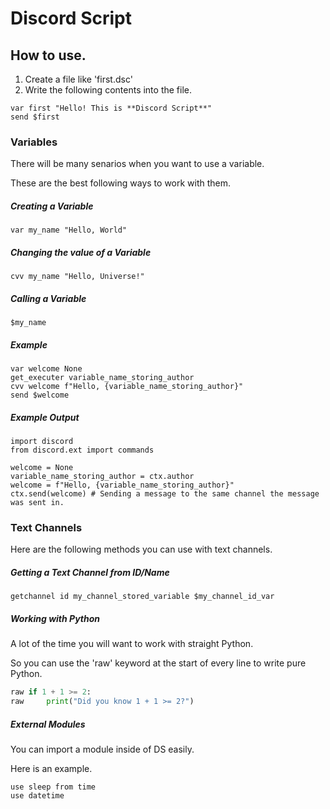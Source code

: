 # Discord Script

## How to use.

1. Create a file like 'first.dsc'
2. Write the following contents into the file.

```
var first "Hello! This is **Discord Script**"
send $first
```

### Variables

There will be many senarios when you want to use a variable.

These are the best following ways to work with them.

##### Creating a Variable

```
var my_name "Hello, World"
```

##### Changing the value of a Variable

```
cvv my_name "Hello, Universe!"
```

##### Calling a Variable

```
$my_name
```

##### Example

```
var welcome None
get_executer variable_name_storing_author
cvv welcome f"Hello, {variable_name_storing_author}"
send $welcome
```

##### Example Output

```
import discord
from discord.ext import commands

welcome = None
variable_name_storing_author = ctx.author
welcome = f"Hello, {variable_name_storing_author}"
ctx.send(welcome) # Sending a message to the same channel the message was sent in.
```

### 

### Text Channels

Here are the following methods you can use with text channels.

##### Getting a Text Channel from ID/Name

```
getchannel id my_channel_stored_variable $my_channel_id_var
```

##### Working with Python

A lot of the time you will want to work with straight Python.

So you can use the 'raw' keyword at the start of every line to write pure Python.

```py
raw if 1 + 1 >= 2:
raw     print("Did you know 1 + 1 >= 2?")
```

##### External Modules

You can import a module inside of DS easily.

Here is an example.
```
use sleep from time
use datetime
```
